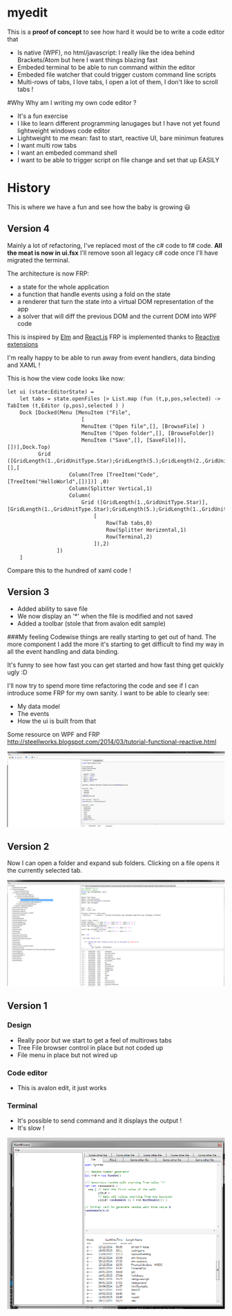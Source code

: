 # myedit

This is a **proof of concept** to see how hard it would be to write a code editor that

* Is native (WPF), no html/javascript: I really like the idea behind Brackets/Atom but here I want things blazing fast
* Embeded terminal to be able to run command within the editor
* Embeded file watcher that could trigger custom command line scripts
* Multi-rows of tabs, I love tabs, I open a lot of them, I don't like to scroll tabs !

#Why
Why am I writing my own code editor ?

* It's a fun exercise
* I like to learn different programming lanugages but I have not yet found lightweight windows code editor
* Lightweight to me mean: fast to start, reactive UI, bare minimun features
* I want multi row tabs
* I want an embeded command shell
* I want to be able to trigger script on file change and set that up EASILY

# History

This is where we have a fun and see how the baby is growing :smiley:

## Version 4

Mainly a lot of refactoring, I've replaced most of the c# code to f# code.
**All the meat is now in ui.fsx**
I'll remove soon all legacy c# code once I'll have migrated the terminal.

The architecture is now FRP:

- a state for the whole application
- a function that handle events using a fold on the state
- a renderer that turn the state into a virtual DOM representation of the app
- a solver that will diff the previous DOM and the current DOM into WPF code

This is inspired by [Elm](http://elm-lang.org/) and [React.js](http://facebook.github.io/react/)
FRP is implemented thanks to [Reactive extensions](https://github.com/Reactive-Extensions)

I'm really happy to be able to run away from event handlers, data binding and XAML !

This is how the view code looks like now:
```F#
let ui (state:EditorState) = 
    let tabs = state.openFiles |> List.map (fun (t,p,pos,selected) -> TabItem (t,Editor (p,pos),selected ) )
    Dock [Docked(Menu [MenuItem ("File",
                        [
                        MenuItem ("Open file",[], [BrowseFile] )
                        MenuItem ("Open folder",[], [BrowseFolder])
                        MenuItem ("Save",[], [SaveFile])], [])],Dock.Top)
          Grid ([GridLength(1.,GridUnitType.Star);GridLength(5.);GridLength(2.,GridUnitType.Star)],[],[
                    Column(Tree [TreeItem("Code",[TreeItem("HelloWorld",[])])] ,0)
                    Column(Splitter Vertical,1)
                    Column(
                        Grid ([GridLength(1.,GridUnitType.Star)],[GridLength(1.,GridUnitType.Star);GridLength(5.);GridLength(1.,GridUnitType.Star)],
                            [
                                Row(Tab tabs,0)
                                Row(Splitter Horizontal,1)
                                Row(Terminal,2)
                            ]),2)
                ])
    ]
```

Compare this to the hundred of xaml code !

## Version 3

* Added ability to save file
* We now display an '*' when the file is modified and not saved
* Added a toolbar (stole that from avalon edit sample)

###My feeling
Codewise things are really starting to get out of hand. The more component I add the more it's starting to get difficult to
find my way in all the event handling and data binding.

It's funny to see how fast you can get started and how fast thing get quickly ugly :D

I'll now try to spend more time refactoring the code and see if I can introduce some FRP for my own sanity.
I want to be able to clearly see:
* My data model
* The events
* How the ui is built from that

Some resource on WPF and FRP
http://steellworks.blogspot.com/2014/03/tutorial-functional-reactive.html


![shot](/Versions/3.png) 

## Version 2

Now I can open a folder and expand sub folders. Clicking on a file opens it the currently selected tab.

![shot](/Versions/2.png) 

## Version 1

### Design 

* Really poor but we start to get a feel of multirows tabs
* Tree File browser control in place but not coded up
* File menu in place but not wired up

### Code editor
* This is avalon edit, it just works
  
### Terminal
* It's possible to send command and it displays the output !
* It's slow !

![shot](/Versions/1.png) 






